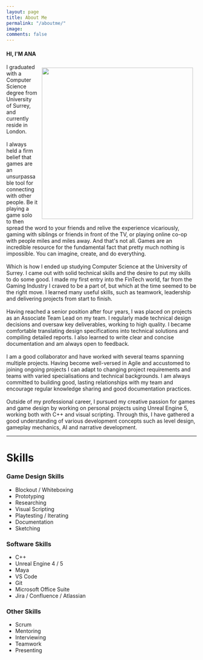 ```yaml
---
layout: page
title: About Me
permalink: "/aboutme/"
image: 
comments: false
---
```


#### HI, I'M ANA

<div class="col-sm-12 row justify-content-between">
    <div>
        <img class="rounded-image" style="float: right; margin: 10px;" width="400" src="{{site.baseurl}}/assets/images/profile-pic-small.png">  
        <span class="pb-0" style="text-align: justify;">I graduated with a Computer Science degree from University of Surrey, and currently reside in London.
            <br><br>I always held a firm belief that games are an unsurpassable tool for connecting with other people. Be it playing a game solo to then spread the word to your friends and relive the experience vicariously, gaming with siblings or friends in front of the TV, or playing online co-op with people miles and miles away. And that's not all. Games are an incredible resource for the fundamental fact that pretty much nothing is impossible. You can imagine, create, and do everything. 
            <br><br>Which is how I ended up studying Computer Science at the University of Surrey. I came out with solid technical skills and the desire to put my skills to do some good. I made my first entry into the FinTech world, far from the Gaming Industry I craved to be a part of, but which at the time seemed to be the right move. I learned many useful skills, such as teamwork, leadership and delivering projects from start to finish.
            <br><br>Having reached a senior position after four years, I was placed on projects as an Associate Team Lead on my team. I regularly made technical design decisions and oversaw key deliverables, working to high quality. I became comfortable translating design specifications into technical solutions and compiling detailed reports. I also learned to write clear and concise documentation and am always open to feedback.
            <br><br>I am a good collaborator and have worked with several teams spanning multiple projects. Having become well-versed in Agile and accustomed to joining ongoing projects I can adapt to changing project requirements and teams with varied specialisations and technical backgrounds. I am always committed to building good, lasting relationships with my team and encourage regular knowledge sharing and good documentation practices.
            <br><br>Outside of my professional career, I pursued my creative passion for games and game design by working on personal projects using Unreal Engine 5, working both with C++ and visual scripting. Through this, I have gathered a good understanding of various development concepts such as level design, gameplay mechanics, AI and narrative development.
        </span>    
    </div>
</div>

***

# Skills
<div class="row justify-content-between">
    <div class="col-md-4">
        <h3>Game Design Skills</h3>
        <ul>
            <li>Blockout / Whiteboxing</li>
            <li>Prototyping</li>
            <li>Researching</li>
            <li>Visual Scripting</li>
            <li>Playtesting / Iterating</li>
            <li>Documentation</li>
            <li>Sketching</li>
        </ul>
    </div>
    <div class="col-md-4">
        <h3>Software Skills</h3>
        <ul>
            <li>C++</li>
            <li>Unreal Engine 4 / 5</li>
            <li>Maya</li>
            <li>VS Code</li>
            <li>Git</li>
            <li>Microsoft Office Suite</li>
            <li>Jira / Confluence / Atlassian</li>
        </ul>
    </div>
    <div class="col-md-4">
        <h3>Other Skills</h3>
        <ul>
            <li>Scrum</li>
            <li>Mentoring</li>
            <li>Interviewing</li>
            <li>Teamwork</li>
            <li>Presenting</li>
        </ul>
    </div>
</div>